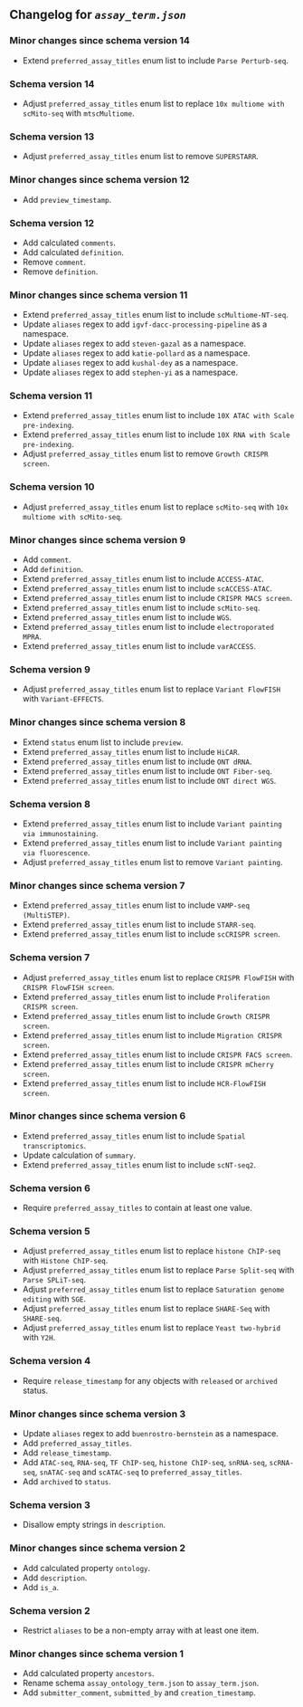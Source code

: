 ## Changelog for *`assay_term.json`*

### Minor changes since schema version 14

* Extend `preferred_assay_titles` enum list to include `Parse Perturb-seq`.

### Schema version 14

* Adjust `preferred_assay_titles` enum list to replace `10x multiome with scMito-seq` with `mtscMultiome`.

### Schema version 13

* Adjust `preferred_assay_titles` enum list to remove `SUPERSTARR`.

### Minor changes since schema version 12

* Add `preview_timestamp`.

### Schema version 12

* Add calculated `comments`.
* Add calculated `definition`.
* Remove `comment`.
* Remove `definition`.

### Minor changes since schema version 11

* Extend `preferred_assay_titles` enum list to include `scMultiome-NT-seq`.
* Update `aliases` regex to add `igvf-dacc-processing-pipeline` as a namespace.
* Update `aliases` regex to add `steven-gazal` as a namespace.
* Update `aliases` regex to add `katie-pollard` as a namespace.
* Update `aliases` regex to add `kushal-dey` as a namespace.
* Update `aliases` regex to add `stephen-yi` as a namespace.

### Schema version 11

* Extend `preferred_assay_titles` enum list to include `10X ATAC with Scale pre-indexing`.
* Extend `preferred_assay_titles` enum list to include `10X RNA with Scale pre-indexing`.
* Adjust `preferred_assay_titles` enum list to remove `Growth CRISPR screen`.

### Schema version 10

* Adjust `preferred_assay_titles` enum list to replace `scMito-seq` with `10x multiome with scMito-seq`.

### Minor changes since schema version 9

* Add `comment`.
* Add `definition`.
* Extend `preferred_assay_titles` enum list to include `ACCESS-ATAC`.
* Extend `preferred_assay_titles` enum list to include `scACCESS-ATAC`.
* Extend `preferred_assay_titles` enum list to include `CRISPR MACS screen`.
* Extend `preferred_assay_titles` enum list to include `scMito-seq`.
* Extend `preferred_assay_titles` enum list to include `WGS`.
* Extend `preferred_assay_titles` enum list to include `electroporated MPRA`.
* Extend `preferred_assay_titles` enum list to include `varACCESS`.

### Schema version 9

* Adjust `preferred_assay_titles` enum list to replace `Variant FlowFISH` with `Variant-EFFECTS`.

### Minor changes since schema version 8

* Extend `status` enum list to include `preview`.
* Extend `preferred_assay_titles` enum list to include `HiCAR`.
* Extend `preferred_assay_titles` enum list to include `ONT dRNA`.
* Extend `preferred_assay_titles` enum list to include `ONT Fiber-seq`.
* Extend `preferred_assay_titles` enum list to include `ONT direct WGS`.

### Schema version 8

* Extend `preferred_assay_titles` enum list to include `Variant painting via immunostaining`.
* Extend `preferred_assay_titles` enum list to include `Variant painting via fluorescence`.
* Adjust `preferred_assay_titles` enum list to remove `Variant painting`.

### Minor changes since schema version 7

* Extend `preferred_assay_titles` enum list to include `VAMP-seq (MultiSTEP)`.
* Extend `preferred_assay_titles` enum list to include `STARR-seq`.
* Extend `preferred_assay_titles` enum list to include `scCRISPR screen`.

### Schema version 7

* Adjust `preferred_assay_titles` enum list to replace `CRISPR FlowFISH` with `CRISPR FlowFISH screen`.
* Extend `preferred_assay_titles` enum list to include `Proliferation CRISPR screen`.
* Extend `preferred_assay_titles` enum list to include `Growth CRISPR screen`.
* Extend `preferred_assay_titles` enum list to include `Migration CRISPR screen`.
* Extend `preferred_assay_titles` enum list to include `CRISPR FACS screen`.
* Extend `preferred_assay_titles` enum list to include `CRISPR mCherry screen`.
* Extend `preferred_assay_titles` enum list to include `HCR-FlowFISH screen`.

### Minor changes since schema version 6

* Extend `preferred_assay_titles` enum list to include `Spatial transcriptomics`.
* Update calculation of `summary`.
* Extend `preferred_assay_titles` enum list to include `scNT-seq2`.

### Schema version 6

* Require `preferred_assay_titles` to contain at least one value.

### Schema version 5

* Adjust `preferred_assay_titles` enum list to replace `histone ChIP-seq` with `Histone ChIP-seq`.
* Adjust `preferred_assay_titles` enum list to replace `Parse Split-seq` with `Parse SPLiT-seq`.
* Adjust `preferred_assay_titles` enum list to replace `Saturation genome editing` with `SGE`.
* Adjust `preferred_assay_titles` enum list to replace `SHARE-Seq` with `SHARE-seq`.
* Adjust `preferred_assay_titles` enum list to replace `Yeast two-hybrid` with `Y2H`.

### Schema version 4

* Require `release_timestamp` for any objects with `released` or `archived` status.

### Minor changes since schema version 3

* Update `aliases` regex to add `buenrostro-bernstein` as a namespace.
* Add `preferred_assay_titles`.
* Add `release_timestamp`.
* Add `ATAC-seq`, `RNA-seq`, `TF ChIP-seq`, `histone ChIP-seq`, `snRNA-seq`, `scRNA-seq`, `snATAC-seq` and `scATAC-seq` to `preferred_assay_titles`.
* Add `archived` to `status`.

### Schema version 3

* Disallow empty strings in `description`.

### Minor changes since schema version 2

* Add calculated property `ontology`.
* Add `description`.
* Add `is_a`.

### Schema version 2

* Restrict `aliases` to be a non-empty array with at least one item.

### Minor changes since schema version 1

* Add calculated property `ancestors`.
* Rename schema `assay_ontology_term.json` to `assay_term.json`.
* Add `submitter_comment`, `submitted_by` and `creation_timestamp`.
